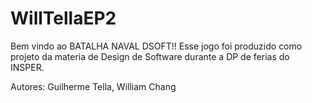 # WillTellaEP2
Bem vindo ao BATALHA NAVAL DSOFT!!
Esse jogo foi produzido como projeto da materia de Design de Software durante a DP de ferias do INSPER.

Autores:
    Guilherme Tella,
    William Chang
